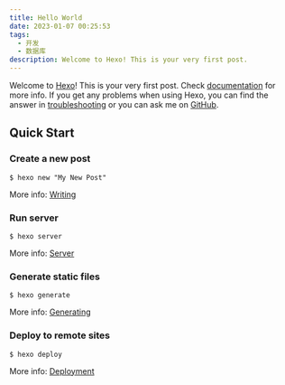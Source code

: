 ```yaml
---
title: Hello World
date: 2023-01-07 00:25:53
tags:
  - 开发
  - 数据库
description: Welcome to Hexo! This is your very first post.
---
```


Welcome to [Hexo](https://hexo.io/)! This is your very first post. Check [documentation](https://hexo.io/docs/) for more info. If you get any problems when using Hexo, you can find the answer in [troubleshooting](https://hexo.io/docs/troubleshooting.html) or you can ask me on [GitHub](https://github.com/hexojs/hexo/issues).

## Quick Start

### Create a new post

```
$ hexo new "My New Post"
```

More info: [Writing](https://hexo.io/docs/writing.html)

### Run server

```
$ hexo server
```

More info: [Server](https://hexo.io/docs/server.html)

### Generate static files

```
$ hexo generate
```

More info: [Generating](https://hexo.io/docs/generating.html)

### Deploy to remote sites

```
$ hexo deploy
```

More info: [Deployment](https://hexo.io/docs/one-command-deployment.html)
